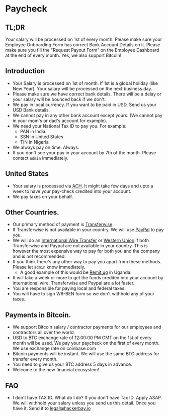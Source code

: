 # Paycheck


## TL;DR

Your salary will be processed on 1st of every month. Please make sure your Employee Onboarding Form has correct Bank Account Details on it. Please make sure you fill the "Request Payout Form" on the Employee Dashboard at the end of every month. Yes, we also support Bitcoin! 

## Introduction

- Your Salary is processed on 1st of month. If 1st is a global holiday (like New Year). Your salary will be processed on the next business day.
- Please make sure we have correct bank details. There will be a delay or your salary will be bounced back if we don't.
- We pay in local currency. If you want to be paid in USD. Send us your USD Bank details. 
- We cannot pay in any other bank account except yours. (We cannot pay in your mom's or dad's account for example).
- We need your National Tax ID to pay you. For example:
  - PAN in India.
  - SSN in United States
  - TIN in Nigeria
- We always pay on time. Always.
- If you don't see your pay in your account by 7th of the month. Please contact `admin` immediately.

## United States

- Your salary is processed via [ACH](https://en.wikipedia.org/wiki/Automated_Clearing_House). It might take few days and upto a week to have your pay-check credited into your account.
- We pay taxes on your behalf.


## Other Countries.

- Our primary method of payment is [Transferwise](https://www.transferwise.com).
- If Transferwise is not available in your country. We will use [PayPal](https://paypal.com) to pay you.
- We will do an [International Wire Transfer](https://www.bankofamerica.com/foreign-exchange/wire-transfer.go) or [Western Union](https://westernunion.com/) if both Transferwise and Paypal are not available in your country. This is however the most expensive way to pay for both you and the company and is not recommended.
- If you think there's any other way to pay you apart from these methods. Please let `admin` know immediately.
  - A good example of this would be [Remit.ug](https://remit.ug) in Uganda.
- It will take a week or more to get the funds credited into your account by international wire. Transferwise and Paypal are a lot faster.
- You are responsible for paying local and federal taxes.
 - You will have to sign W8-BEN form so we don't withhold any of your taxes. 

## Payments in Bitcoin. 
- We support Bitcoin salary / contractor payments for our employees and contractors all over the world. 
- USD to BTC exchange rate of 12:00:00 PM GMT on the 1st of every month will be used. We pay your paycheck on the first of every month. We use exchange rate on coinbase.com
- Bitcoin payments will be instant. We will use the same BTC address for transfer every month. 
- You need to give us your BTC address 5 days in advance. 
- Welcome to the new financial ecosystem! 

## FAQ

- I don't have TAX ID. What do I do?
  If you don't have Tax ID. Apply ASAP. We will withhold your salary unless you send us this detail. Once you have it. Send it to legal@hackerbay.io 
